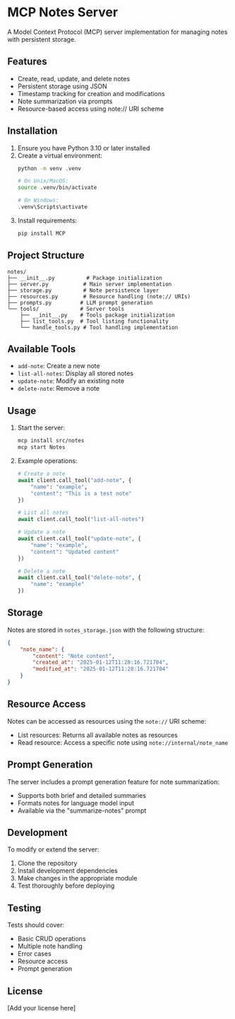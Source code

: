 # MCP Notes Server

A Model Context Protocol (MCP) server implementation for managing notes with persistent storage.

## Features

- Create, read, update, and delete notes
- Persistent storage using JSON
- Timestamp tracking for creation and modifications
- Note summarization via prompts
- Resource-based access using note:// URI scheme

## Installation

1. Ensure you have Python 3.10 or later installed
2. Create a virtual environment:
   ```bash
   python -m venv .venv
   
   # On Unix/MacOS:
   source .venv/bin/activate
   
   # On Windows:
   .venv\Scripts\activate
   ```
3. Install requirements:
   ```bash
   pip install MCP
   ```

## Project Structure

```
notes/
├── __init__.py          # Package initialization
├── server.py           # Main server implementation
├── storage.py          # Note persistence layer
├── resources.py        # Resource handling (note:// URIs)
├── prompts.py         # LLM prompt generation
└── tools/             # Server tools
    ├── __init__.py    # Tools package initialization
    ├── list_tools.py  # Tool listing functionality
    └── handle_tools.py # Tool handling implementation
```

## Available Tools

- `add-note`: Create a new note
- `list-all-notes`: Display all stored notes
- `update-note`: Modify an existing note
- `delete-note`: Remove a note

## Usage

1. Start the server:
   ```bash
   mcp install src/notes
   mcp start Notes
   ```

2. Example operations:
   ```python
   # Create a note
   await client.call_tool("add-note", {
       "name": "example",
       "content": "This is a test note"
   })

   # List all notes
   await client.call_tool("list-all-notes")

   # Update a note
   await client.call_tool("update-note", {
       "name": "example",
       "content": "Updated content"
   })

   # Delete a note
   await client.call_tool("delete-note", {
       "name": "example"
   })
   ```

## Storage

Notes are stored in `notes_storage.json` with the following structure:
```json
{
    "note_name": {
        "content": "Note content",
        "created_at": "2025-01-12T11:28:16.721704",
        "modified_at": "2025-01-12T11:28:16.721704"
    }
}
```

## Resource Access

Notes can be accessed as resources using the `note://` URI scheme:
- List resources: Returns all available notes as resources
- Read resource: Access a specific note using `note://internal/note_name`

## Prompt Generation

The server includes a prompt generation feature for note summarization:
- Supports both brief and detailed summaries
- Formats notes for language model input
- Available via the "summarize-notes" prompt

## Development

To modify or extend the server:
1. Clone the repository
2. Install development dependencies
3. Make changes in the appropriate module
4. Test thoroughly before deploying

## Testing

Tests should cover:
- Basic CRUD operations
- Multiple note handling
- Error cases
- Resource access
- Prompt generation

## License

[Add your license here]